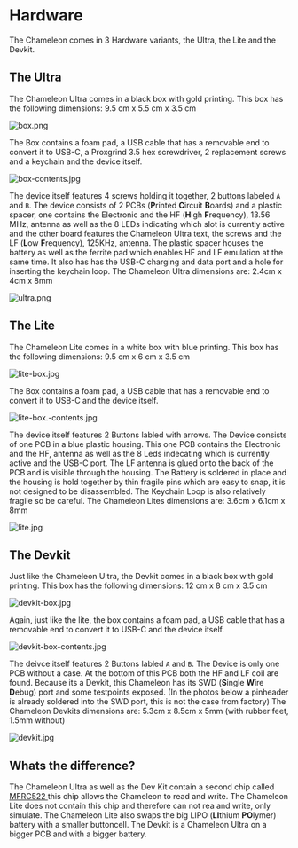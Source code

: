 # Hardware

The Chameleon comes in 3 Hardware variants, the Ultra, the Lite and the Devkit.

## The Ultra

The Chameleon Ultra comes in a black box with gold printing. This box has the following dimensions: 9.5 cm x 5.5 cm x 3.5 cm

![box.png](./images/ultra-box.jpg)

The Box contains a foam pad, a USB cable that has a removable end to convert it to USB-C, a Proxgrind 3.5 hex screwdriver, 2 replacement screws and a keychain and the device itself.

![box-contents.jpg](./images/ultra-box-contents.jpg)

The device itself features 4 screws holding it together, 2 buttons labeled `A` and `B`.  The device consists of 2 PCBs (**P**rinted **C**ircuit **B**oards) and a plastic spacer, one contains the Electronic and the HF (**H**igh **F**requency), 13.56 MHz, antenna as well as the 8 LEDs indicating which slot is currently active and the other board features the Chameleon Ultra text, the screws and the LF (**L**ow **F**requency), 125KHz, antenna. The plastic spacer houses the battery as well as the ferrite pad which enables HF and LF emulation at the same time. It also has has the USB-C charging and data port and a hole for inserting the keychain loop. The Chameleon Ultra dimensions are: 2.4cm x 4cm x 8mm 

![ultra.png](./images/ultra.jpg)

## The Lite

The Chameleon Lite comes in a white box with blue printing. This box has the following dimensions: 9.5 cm x 6 cm x 3.5 cm

![lite-box.jpg](./images/lite-box.jpg)

The Box contains a foam pad, a USB cable that has a removable end to convert it to USB-C and the device itself.

![lite-box.-contents.jpg](./images/lite-box-contents.jpg)

The device itself features 2 Buttons labled with arrows. The Device consists of one PCB in a blue plastic housing. This one PCB contains the Electronic and the HF, antenna as well as the 8 Leds indecating which is currently active and the USB-C port. The LF antenna is glued onto the back of the PCB and is visible through the housing. The Battery is soldered in place and the housing is hold together by thin fragile pins which are easy to snap, it is not designed to be disassembled. The Keychain Loop is also relatively fragile so be careful. The Chameleon Lites dimensions are: 3.6cm x 6.1cm x 8mm

![lite.jpg](./images/lite.jpg)

## The Devkit

Just like the Chameleon Ultra, the Devkit comes in a black box with gold printing. This box has the following dimensions: 12 cm x  8 cm x 3.5 cm

![devkit-box.jpg](./images/devkit-box.jpg)

Again, just like the lite, the box contains a foam pad, a USB cable that has a removable end to convert it to USB-C and the device itself.

![devkit-box-contents.jpg](./images/devkit-box-contents.jpg)

The deivce itself features 2 Buttons labled `A` and `B`. The Device is only one PCB without a case. At the bottom of this PCB both the HF and LF coil are found. Because its a Devkit, this Chameleon has its SWD (**S**ingle **W**ire **D**ebug) port and some testpoints exposed. (In the photos below a pinheader is already soldered into the SWD port, this is not the case from factory) The Chameleon Devkits dimensions are:  5.3cm x 8.5cm x 5mm (with rubber feet, 1.5mm without)

![devkit.jpg](./images/devkit.jpg)

## Whats the difference?

The Chameleon Ultra as well as the Dev Kit contain a second chip called [MFRC522 ](https://www.nxp.com/docs/en/data-sheet/MFRC522.pdf) this chip allows the Chameleon to read and write. The Chameleon Lite does not contain this chip and therefore can not rea and write, only simulate. The Chameleon Lite also swaps the big LIPO (**LI**thium **PO**lymer) battery with a smaller buttoncell. The Devkit is a Chameleon Ultra on a bigger PCB and with a bigger battery.

# 